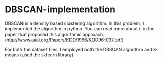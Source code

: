 # DBSCAN-implementation

DBSCAN is a density based clustering algorithm. In this problem, I implemented the algorithm in python. You can read more about it in the paper that proposed this algorithmic approach. (http://www.aaai.org/Papers/KDD/1996/KDD96-037.pdf)

For both the dataset files, I employed both the DBSCAN algorithm and K-means (used the sklearn library)
